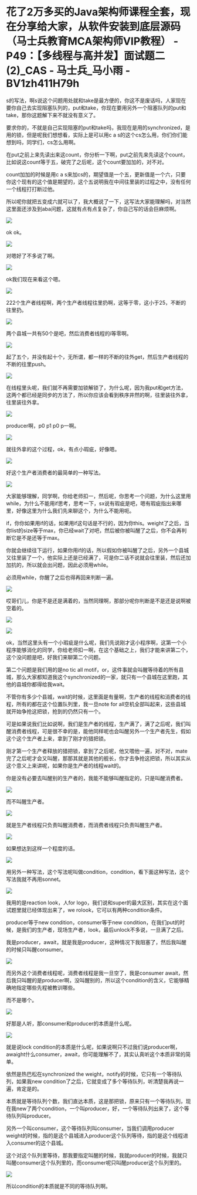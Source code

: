 # 花了2万多买的Java架构师课程全套，现在分享给大家，从软件安装到底层源码（马士兵教育MCA架构师VIP教程） - P49：【多线程与高并发】面试题二(2)_CAS - 马士兵_马小雨 - BV1zh411H79h

s的写法，啊s说这个问题用处就和take是最方便的，你这不是废话吗，人家现在要你自己去实现阻塞队列的，put和take，你现在要用另外一个阻塞队列的put和take，那你这题解下来不就没有意义了。

要求你的，不就是自己实现阻塞的put和take吗，我现在是用的synchronized，是用的锁，但是呢我们想想看，实际上是可以用c a s的这个cs怎么用，你们你们能想到吗，同学们，cs怎么用啊。

在put之前上来先读出来这count，你分析一下啊，put之前先来先读这个count，比如说这count等于五，破完了之后呢，这个count要加加的，对不对。

count加加的时候是用c a s来加cs的，期望值是一个五，更新值是一个六，只要你这个现有的这个值是期望的，这个五说明我在中间往里装的过程之中，没有任何一个线程打打断过他。

所以呢你就把五变成六就可以了，我大概说了一下，这写法大家能理解吗，对当然这里面还涉及到aba问题，这就有点有点复杂了，你自己写的话会巨麻烦啊。



![](img/04d924452dc63bdfbfed60fd6482e941_1.png)

ok ok。

![](img/04d924452dc63bdfbfed60fd6482e941_3.png)

对嗯好了不多说了啊。

![](img/04d924452dc63bdfbfed60fd6482e941_5.png)

ok我们现在来看这个嗯。

![](img/04d924452dc63bdfbfed60fd6482e941_7.png)

222个生产者线程啊，两个生产者线程往里扔啊，这等于零，这小于25，不断的往里扔。

![](img/04d924452dc63bdfbfed60fd6482e941_9.png)

两个县城一共有50个是吧，然后消费者线程的i等零啊。

![](img/04d924452dc63bdfbfed60fd6482e941_11.png)

起了五个，并没有起十个，无所谓，都一样的不断的往外get，然后生产者线程的不断的往里push。

![](img/04d924452dc63bdfbfed60fd6482e941_13.png)

在线程里头呢，我们就不再需要加锁解锁了，为什么呢，因为我put和get方法，这两个都已经是同步的方法了，所以你应该会看到秩序井然的啊，往里装往外拿，往里装往外拿。



![](img/04d924452dc63bdfbfed60fd6482e941_15.png)

producer啊，p0 p1 p0 p一啊。

![](img/04d924452dc63bdfbfed60fd6482e941_17.png)

就往外拿的这个过程，ok，有点小瑕疵，好像嗯。

![](img/04d924452dc63bdfbfed60fd6482e941_19.png)

好这个生产者消费者的最简单的一种写法。

![](img/04d924452dc63bdfbfed60fd6482e941_21.png)

大家能够理解，同学啊，你给老师扣一，然后呢，你思考一个问题，为什么这里用while，为什么不能用if思考，思考一下，sx说有瑕疵是吧，嗯有瑕疵指出来哪里，好像这里为什么我们先来聊这个，为什么不能用呃。

if，你你如果用if的话，如果用if这句话是不行的，因为你this。weight了之后，当你list的size等于max，你已经wait了对吧，然后被你被叫醒了之后，你不会再判断它是不是还等于max。

你就会继续往下运行，如果你用if的话，所以假如你被叫醒了之后，另外一个县城又往里装了一个，他实际上还是已经满了，可是你二话不说就会往里装，然后还加加抗的，所以就会出问题，因此必须用while。

必须用while，你醒了之后也得再回来判断一遍。

![](img/04d924452dc63bdfbfed60fd6482e941_23.png)

哎哥们儿，你是不是还是满着的，当然同理啊，那部分呢你判断是不是还是说啊被空着的。

![](img/04d924452dc63bdfbfed60fd6482e941_25.png)

![](img/04d924452dc63bdfbfed60fd6482e941_26.png)

ok，当然这里头有一个小瑕疵是什么呢，我们先说刚才这小程序啊，这第一个小程序能够消化的同学，你给老师扣一啊，在这个基础之上，我们才能来讲第二个，这个没问题是吧，好我们来聊第二个问题。

第二个问题是我们用的是no tic all motif，or，这件事就会叫醒等待着的所有县城，那么大家都知道我这个synchronized的一家，就只有一个县城在这里跑，其他的县城你都得给我wait。

不管你有多少个县城，wait的时候，这里面是有量啊，生产者的线程和消费者的线程，所有的都在这个位置队列里，我一旦note for all空机全部叫起来，这些县城就开始争抢这把锁，抢到的仍然只有一个。

可是如果说我们比如说啊，我们是生产者的线程，生产满了，满了之后呢，我们叫醒消费者线程，可是很不幸的是，能他同样呢也会叫醒另外一个生产者先生，假如这个这个生产者上来，拿到了刚才的猎把锁。

刚才第一个生产者释放的猎把锁，拿到了之后呢，他又喂他一遍，对不对，mate完了之后呢才会又叫醒，那那其就是其他的舰长，你才去争抢这把锁，所以其实从这个意义上来讲呢，如果你是生产者的线程wait的。

你是没有必要去叫醒别的生产者的，我能不能够叫醒指定的，只是叫醒消费者。

![](img/04d924452dc63bdfbfed60fd6482e941_28.png)

而不叫醒生产者。

![](img/04d924452dc63bdfbfed60fd6482e941_30.png)

就是生产者线程只负责叫醒消费者，而消费者线程只负责叫醒生产者。

![](img/04d924452dc63bdfbfed60fd6482e941_32.png)

如果想达到这样一个程度的话。

![](img/04d924452dc63bdfbfed60fd6482e941_34.png)

用另外一种写法，这个写法呢叫做condition，condition，看下面这种写法，这个写法我就不再用sonnet。



![](img/04d924452dc63bdfbfed60fd6482e941_36.png)

我用的是reaction look，人for logo，我们说和super的最大区别，其实在这个面试题里就已经体现出来了，we rolook，它可以有两种condition条件。

producer等于new condition，consumer等于new condition，在我们put的时候，是我们的生产者，现场生产者，look，最后unlock不多说，一旦满了之后。

我是producer，await，就是我是producer，这种情况下我阻塞了，然后我叫醒的时候只叫醒consumer。



![](img/04d924452dc63bdfbfed60fd6482e941_38.png)

而另外这个消费者线程呢，消费者线程是我一旦空了，我是consumer await，然后我只叫醒的是producer啊，没叫醒别的，所以这个condition的含义，它能够精确地指定哪些先程被教训哪些。

而不是哪个。

![](img/04d924452dc63bdfbfed60fd6482e941_40.png)

好那是人听，那consumer和producer的本质是什么呢。

![](img/04d924452dc63bdfbfed60fd6482e941_42.png)

就是说lock condition的本质是什么呢，如果说啊只不过我们说producer啊，awaight什么consumer，await，你可能理解不了，其实认真听这个本质非常的简单。

依然是热巴松在synchronized the weight，notify的时候，它只有一个等待队列，如果我new condition了之后，它就变成了多个等待队列，听清楚我再说一遍，肯定是的。

本质就是等待队列个数，我们直达本质，这是那把锁，原来只有一个等待队列，现在我new了两个condition，一个叫producer，好，一个等待队列出来了，这个等待队列叫producer。

另外一个叫consumer，这个等待队列叫consumer，当我们调用producer weight的时候，指的是这个县城进入producer这个队列等待，指的是这个线程进入consumer的这个县城。

这个对这个队列里等待，那我要指定叫醒的时候，我就producer的时候，我就只叫醒consumer这个队列里的，而consumer呢只叫醒producer这个队列里的。



![](img/04d924452dc63bdfbfed60fd6482e941_44.png)

所以condition的本质就是不同的等待队列啊。